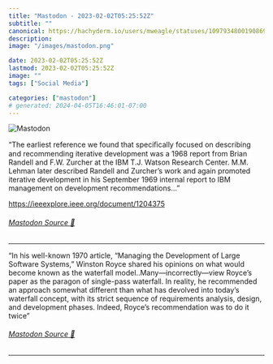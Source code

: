 ```yaml
---
title: "Mastodon - 2023-02-02T05:25:52Z"
subtitle: ""
canonical: https://hachyderm.io/users/mweagle/statuses/109793480019086980
description:
image: "/images/mastodon.png"

date: 2023-02-02T05:25:52Z
lastmod: 2023-02-02T05:25:52Z
image: ""
tags: ["Social Media"]

categories: ["mastodon"]
# generated: 2024-04-05T16:46:01-07:00
---
```

![Mastodon](/images/mastodon.png)

<p>“The earliest reference we found that speciﬁcally focused on describing and recommending iterative development was a 1968 report from Brian Randell and F.W. Zurcher at the IBM T.J. Watson Research Center. M.M. Lehman later described Randell and Zurcher’s work and again promoted iterative development in his September 1969 internal report to IBM management on development recommendations…”</p><p><a href="https://ieeexplore.ieee.org/document/1204375" target="_blank" rel="nofollow noopener noreferrer" translate="no"><span class="invisible">https://</span><span class="ellipsis">ieeexplore.ieee.org/document/1</span><span class="invisible">204375</span></a></p>


###### [Mastodon Source 🐘](https://hachyderm.io/@mweagle/109793480019086980)

___

<p>“In his well-known 1970 article, “Managing the Development of Large Software Systems,” Winston Royce shared his opinions on what would become known as the waterfall model..Many—incorrectly—view Royce’s paper as the paragon of single-pass waterfall. In reality, he recommended an approach somewhat different than what has devolved into today’s waterfall concept, with its strict sequence of requirements analysis, design, and development phases. Indeed, Royce’s recommendation was to do it twice”</p>


###### [Mastodon Source 🐘](https://hachyderm.io/@mweagle/109793500889159739)

___
